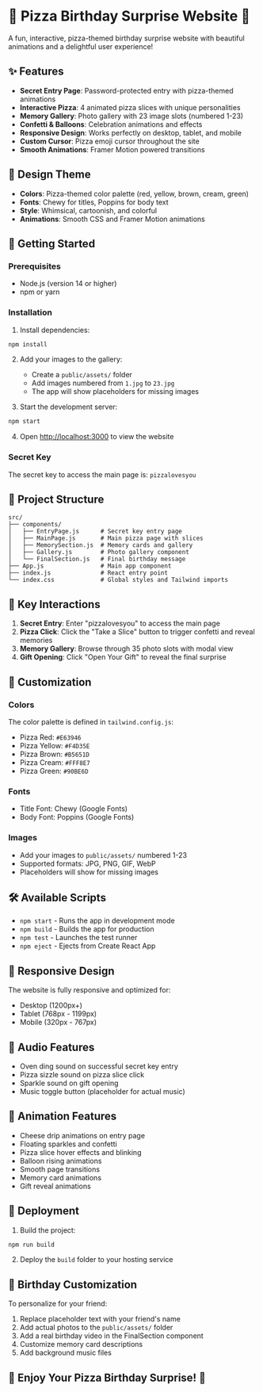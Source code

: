 # 🍕 Pizza Birthday Surprise Website 🎉

A fun, interactive, pizza-themed birthday surprise website with beautiful animations and a delightful user experience!

## ✨ Features

- **Secret Entry Page**: Password-protected entry with pizza-themed animations
- **Interactive Pizza**: 4 animated pizza slices with unique personalities
- **Memory Gallery**: Photo gallery with 23 image slots (numbered 1-23)
- **Confetti & Balloons**: Celebration animations and effects
- **Responsive Design**: Works perfectly on desktop, tablet, and mobile
- **Custom Cursor**: Pizza emoji cursor throughout the site
- **Smooth Animations**: Framer Motion powered transitions

## 🎨 Design Theme

- **Colors**: Pizza-themed color palette (red, yellow, brown, cream, green)
- **Fonts**: Chewy for titles, Poppins for body text
- **Style**: Whimsical, cartoonish, and colorful
- **Animations**: Smooth CSS and Framer Motion animations

## 🚀 Getting Started

### Prerequisites
- Node.js (version 14 or higher)
- npm or yarn

### Installation

1. Install dependencies:
```bash
npm install
```

2. Add your images to the gallery:
   - Create a `public/assets/` folder
   - Add images numbered from `1.jpg` to `23.jpg`
   - The app will show placeholders for missing images

3. Start the development server:
```bash
npm start
```

4. Open [http://localhost:3000](http://localhost:3000) to view the website

### Secret Key
The secret key to access the main page is: `pizzalovesyou`

## 📁 Project Structure

```
src/
├── components/
│   ├── EntryPage.js      # Secret key entry page
│   ├── MainPage.js       # Main pizza page with slices
│   ├── MemorySection.js  # Memory cards and gallery
│   ├── Gallery.js        # Photo gallery component
│   └── FinalSection.js   # Final birthday message
├── App.js                # Main app component
├── index.js              # React entry point
└── index.css             # Global styles and Tailwind imports
```

## 🎯 Key Interactions

1. **Secret Entry**: Enter "pizzalovesyou" to access the main page
2. **Pizza Click**: Click the "Take a Slice" button to trigger confetti and reveal memories
3. **Memory Gallery**: Browse through 35 photo slots with modal view
4. **Gift Opening**: Click "Open Your Gift" to reveal the final surprise

## 🎨 Customization

### Colors
The color palette is defined in `tailwind.config.js`:
- Pizza Red: `#E63946`
- Pizza Yellow: `#F4D35E`
- Pizza Brown: `#B5651D`
- Pizza Cream: `#FFF8E7`
- Pizza Green: `#90BE6D`

### Fonts
- Title Font: Chewy (Google Fonts)
- Body Font: Poppins (Google Fonts)

### Images
- Add your images to `public/assets/` numbered 1-23
- Supported formats: JPG, PNG, GIF, WebP
- Placeholders will show for missing images

## 🛠️ Available Scripts

- `npm start` - Runs the app in development mode
- `npm build` - Builds the app for production
- `npm test` - Launches the test runner
- `npm eject` - Ejects from Create React App

## 📱 Responsive Design

The website is fully responsive and optimized for:
- Desktop (1200px+)
- Tablet (768px - 1199px)
- Mobile (320px - 767px)

## 🎵 Audio Features

- Oven ding sound on successful secret key entry
- Pizza sizzle sound on pizza slice click
- Sparkle sound on gift opening
- Music toggle button (placeholder for actual music)

## 🎉 Animation Features

- Cheese drip animations on entry page
- Floating sparkles and confetti
- Pizza slice hover effects and blinking
- Balloon rising animations
- Smooth page transitions
- Memory card animations
- Gift reveal animations

## 🚀 Deployment

1. Build the project:
```bash
npm run build
```

2. Deploy the `build` folder to your hosting service

## 🎁 Birthday Customization

To personalize for your friend:
1. Replace placeholder text with your friend's name
2. Add actual photos to the `public/assets/` folder
3. Add a real birthday video in the FinalSection component
4. Customize memory card descriptions
5. Add background music files

## 🍕 Enjoy Your Pizza Birthday Surprise! 🎉